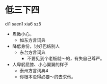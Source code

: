 # 低三下四
di1 saen1 xia6 sz5
+ 卑微小心。
  * 如东方言词典
+ 降低身份，讨好巴结别人
  * 东台方言词典
    - 不要见到个老板就～的，有失自己尊严。
+ 人卑躬屈膝、小心翼翼的样子
  * 泰州方言词典4
  - 你根本没得必要～的去求他。
